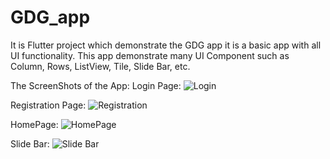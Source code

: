 # GDG_app

It is Flutter project which demonstrate the GDG app it is a basic app with all UI functionality.
This app demonstrate many UI Component such as Column, Rows, ListView, Tile, Slide Bar, etc. 

The ScreenShots of the App:
Login Page:
![Login](https://github.com/user-attachments/assets/97879c72-61e0-49fe-8869-534cc9126964)

Registration Page:
![Registration](https://github.com/user-attachments/assets/dccd4fc5-9347-4791-b5cd-f64c5bcb4a4a)

HomePage: 
![HomePage](https://github.com/user-attachments/assets/0a994426-9896-48a7-ac07-8183ee641b19)

Slide Bar:
![Slide Bar](https://github.com/user-attachments/assets/38677235-559c-4e0c-883d-9858e256ba73)
